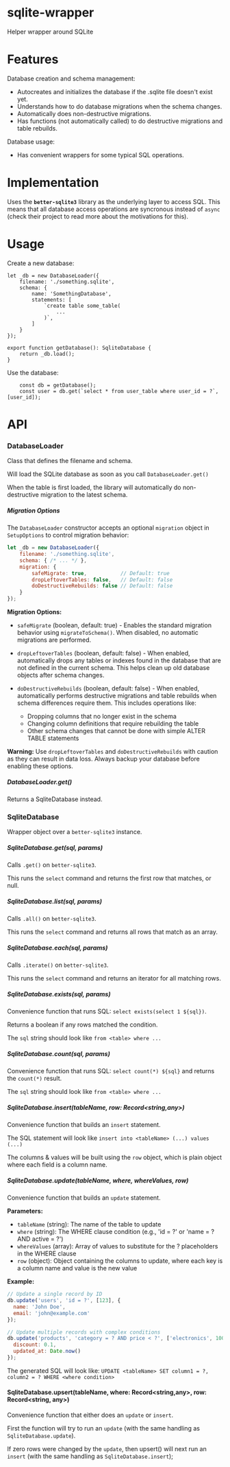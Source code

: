 
# sqlite-wrapper #

Helper wrapper around SQLite

# Features #

Database creation and schema management:

 - Autocreates and initializes the database if the .sqlite file doesn't exist yet.
 - Understands how to do database migrations when the schema changes.
 - Automatically does non-destructive migrations.
 - Has functions (not automatically called) to do destructive migrations and table rebuilds.

Database usage:

 - Has convenient wrappers for some typical SQL operations.

# Implementation #

Uses the **`better-sqlite3`** library as the underlying layer to access SQL. This means
that all database access operations are syncronous instead of `async` (check their project
to read more about the motivations for this).

# Usage #

Create a new database:

```
let _db = new DatabaseLoader({
    filename: './something.sqlite',
    schema: {
        name: 'SomethingDatabase',
        statements: [
            `create table some_table(
                ...
            )`,
        ]
    }
});

export function getDatabase(): SqliteDatabase {
    return _db.load();
}
```

Use the database:

```
    const db = getDatabase();
    const user = db.get(`select * from user_table where user_id = ?`, [user_id]);
```

# API #

### DatabaseLoader

Class that defines the filename and schema.

Will load the SQLite database as soon as you call `DatabaseLoader.get()`

When the table is first loaded, the library will automatically do non-destructive
migration to the latest schema.

##### Migration Options

The `DatabaseLoader` constructor accepts an optional `migration` object in `SetupOptions` to control migration behavior:

```javascript
let _db = new DatabaseLoader({
    filename: './something.sqlite',
    schema: { /* ... */ },
    migration: {
        safeMigrate: true,           // Default: true
        dropLeftoverTables: false,   // Default: false  
        doDestructiveRebuilds: false // Default: false
    }
});
```

**Migration Options:**

- `safeMigrate` (boolean, default: true) - Enables the standard migration behavior using `migrateToSchema()`. When disabled, no automatic migrations are performed.

- `dropLeftoverTables` (boolean, default: false) - When enabled, automatically drops any tables or indexes found in the database that are not defined in the current schema. This helps clean up old database objects after schema changes.

- `doDestructiveRebuilds` (boolean, default: false) - When enabled, automatically performs destructive migrations and table rebuilds when schema differences require them. This includes operations like:
  - Dropping columns that no longer exist in the schema
  - Changing column definitions that require rebuilding the table
  - Other schema changes that cannot be done with simple ALTER TABLE statements

**Warning:** Use `dropLeftoverTables` and `doDestructiveRebuilds` with caution as they can result in data loss. Always backup your database before enabling these options.

##### DatabaseLoader.get()

Returns a SqliteDatabase instead.

### SqliteDatabase

Wrapper object over a `better-sqlite3` instance.

##### SqliteDatabase.get(sql, params)

Calls `.get()` on `better-sqlite3`.

This runs the `select` command and returns the first row that matches, or null.

##### SqliteDatabase.list(sql, params)

Calls `.all()` on `better-sqlite3`.

This runs the `select` command and returns all rows that match as an array.

##### SqliteDatabase.each(sql, params)

Calls `.iterate()` on `better-sqlite3`.

This runs the `select` command and returns an iterator for all matching rows.

##### SqliteDatabase.exists(sql, params)

Convenience function that runs SQL: `select exists(select 1 ${sql})`.

Returns a boolean if any rows matched the condition.

The `sql` string should look like `from <table> where ...`

##### SqliteDatabase.count(sql, params)

Convenience function that runs SQL: `select count(*) ${sql}` and returns the `count(*)` result.

The `sql` string should look like `from <table> where ...`

##### SqliteDatabase.insert(tableName, row: Record<string,any>)

Convenience function that builds an `insert` statement.

The SQL statement will look like `insert into <tableName> (...) values (...)`

The columns & values will be built using the `row` object, which
is plain object where each field is a column name.

##### SqliteDatabase.update(tableName, where, whereValues, row)

Convenience function that builds an `update` statement.

**Parameters:**
- `tableName` (string): The name of the table to update
- `where` (string): The WHERE clause condition (e.g., 'id = ?' or 'name = ? AND active = ?')
- `whereValues` (array): Array of values to substitute for the ? placeholders in the WHERE clause
- `row` (object): Object containing the columns to update, where each key is a column name and value is the new value

**Example:**
```javascript
// Update a single record by ID
db.update('users', 'id = ?', [123], { 
  name: 'John Doe', 
  email: 'john@example.com' 
});

// Update multiple records with complex conditions
db.update('products', 'category = ? AND price < ?', ['electronics', 100], {
  discount: 0.1,
  updated_at: Date.now()
});
```

The generated SQL will look like: `UPDATE <tableName> SET column1 = ?, column2 = ? WHERE <where condition>`

#### SqliteDatabase.upsert(tableName, where: Record<string,any>, row: Record<string, any>)

Convenience function that either does an `update` or `insert`.

First the function will try to run an `update` (with the same handling as `SqliteDatabase.update`).

If zero rows were changed by the `update`, then upsert() will next run an `insert` (with the
same handling as `SqliteDatabase.insert`);

